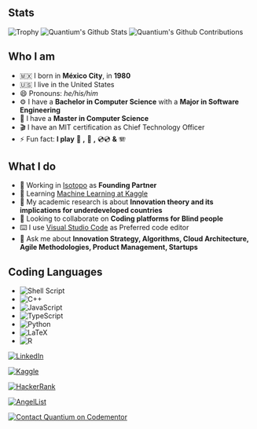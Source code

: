 ## Stats

![Trophy](https://github-profile-trophy.vercel.app/?username=quantium&theme=radical&no-bg=true&rank=-C,-D&no-frame=false)
![Quantium's Github Stats](https://github-readme-stats.vercel.app/api?username=quantium&count_private=true&show_icons=true&theme=vision-friendly-dark)
![Quantium's Github Contributions](https://github-profile-summary-cards.vercel.app/api/cards/profile-details?username=quantium&theme=vue)

## Who I am
- 🇲🇽 I born in **México City**, in **1980**
- 🇺🇸 I live in the United States
- 😄 Pronouns: *he/his/him*
- ⚙️ I have a **Bachelor in Computer Science** with a **Major in Software Engineering**
- 🧮 I have a **Master in Computer Science**
- 🎬 I have an MIT certification as Chief Technology Officer
- ⚡ Fun fact: **I play** 🎸 **,** 🎹 **,** 💿💿 **&** 🪗

## What I do
- 🔭 Working in [Isotopo](http://isotopo.net/) as **Founding Partner**
- 🌱 Learning [Machine Learning at Kaggle]([https://go.dev/](https://www.kaggle.com/learn))
- 📃 My academic research is about **Innovation theory and its implications for underdeveloped countries** 
- 👯 Looking to collaborate on **Coding platforms for Blind people**
- ⌨️ I use [Visual Studio Code](https://code.visualstudio.com/) as Preferred code editor
- 💬 Ask me about **Innovation Strategy, Algorithms, Cloud Architecture, Agile Methodologies, Product Management, Startups**

## Coding Languages
- ![Shell Script](https://img.shields.io/badge/shell_script-%23121011.svg?style=for-the-badge&logo=gnu-bash&logoColor=white)
- ![C++](https://img.shields.io/badge/c++-%2300599C.svg?style=for-the-badge&logo=c%2B%2B&logoColor=white)
- ![JavaScript](https://img.shields.io/badge/javascript-%23323330.svg?style=for-the-badge&logo=javascript&logoColor=%23F7DF1E)
- ![TypeScript](https://img.shields.io/badge/typescript-%23323330.svg?style=for-the-badge&logo=typescript&logoColor=%23F7DF1E)
- ![Python](https://img.shields.io/badge/python-3670A0?style=for-the-badge&logo=python&logoColor=ffdd54)
- ![LaTeX](https://img.shields.io/badge/latex-%23008080.svg?style=for-the-badge&logo=latex&logoColor=white)
- ![R](https://img.shields.io/badge/R-%23777BB4.svg?style=for-the-badge&logo=R&logoColor=white)

[![LinkedIn](https://img.shields.io/badge/linkedin-%230077B5.svg?style=for-the-badge&logo=linkedin&logoColor=white)](https://www.linkedin.com/in/quantium)

[![Kaggle](https://www.googleapis.com/download/storage/v1/b/kaggle-user-content/o/inbox%2F1488634%2F67ef0b5ce92c52f5ead19d2008c795de%2FBadge-48.svg?generation=1727468442673351&alt=media)](https://www.kaggle.com/quantium)

[![HackerRank](https://img.shields.io/badge/-Hackerrank-2EC866?style=for-the-badge&logo=HackerRank&logoColor=white)](https://www.hackerrank.com/Quantium1)

[![AngelList](https://img.shields.io/badge/AngelList-%23D4D4D4.svg?style=for-the-badge&logo=AngelList&logoColor=black)](https://angel.co/u/andres-gonzalez-aragon)

[![Contact Quantium on Codementor](https://www.codementor.io/m-badges/quantium/book-session.svg)](https://www.codementor.io/@quantium?refer=badge)
